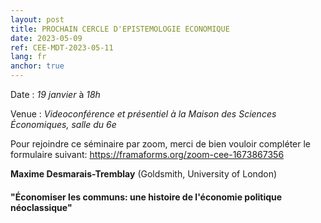 ```yaml
---
layout: post
title: PROCHAIN CERCLE D'EPISTEMOLOGIE ECONOMIQUE
date: 2023-05-09
ref: CEE-MDT-2023-05-11
lang: fr
anchor: true
---
```


<i class="fas fa-table"></i> Date : _19 janvier_ à _18h_

<i class="fas fa-map-marked"></i> Venue : _Videoconférence et présentiel à la Maison des Sciences Économiques, salle du 6e_

<i class="fas fa-video"></i> Pour rejoindre ce séminaire par zoom, merci de bien vouloir compléter le formulaire suivant: https://framaforms.org/zoom-cee-1673867356

**Maxime Desmarais-Tremblay** (Goldsmith, University of London)

#### "Économiser les communs: une histoire de l'économie politique néoclassique"


